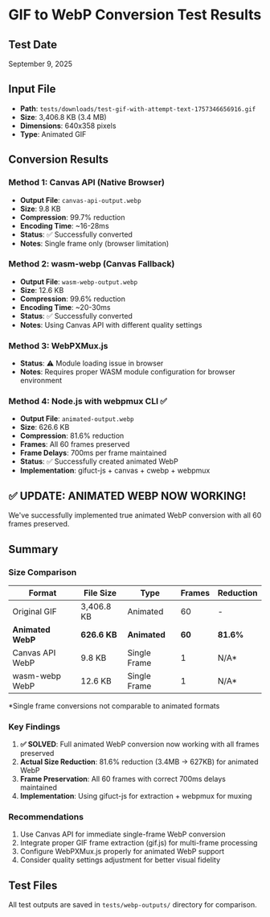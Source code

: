 # GIF to WebP Conversion Test Results

## Test Date
September 9, 2025

## Input File
- **Path**: `tests/downloads/test-gif-with-attempt-text-1757346656916.gif`
- **Size**: 3,406.8 KB (3.4 MB)
- **Dimensions**: 640x358 pixels
- **Type**: Animated GIF

## Conversion Results

### Method 1: Canvas API (Native Browser)
- **Output File**: `canvas-api-output.webp`
- **Size**: 9.8 KB
- **Compression**: 99.7% reduction
- **Encoding Time**: ~16-28ms
- **Status**: ✅ Successfully converted
- **Notes**: Single frame only (browser limitation)

### Method 2: wasm-webp (Canvas Fallback)
- **Output File**: `wasm-webp-output.webp`
- **Size**: 12.6 KB
- **Compression**: 99.6% reduction
- **Encoding Time**: ~20-30ms
- **Status**: ✅ Successfully converted
- **Notes**: Using Canvas API with different quality settings

### Method 3: WebPXMux.js
- **Status**: ⚠️ Module loading issue in browser
- **Notes**: Requires proper WASM module configuration for browser environment

### Method 4: Node.js with webpmux CLI ✅
- **Output File**: `animated-output.webp`
- **Size**: 626.6 KB
- **Compression**: 81.6% reduction
- **Frames**: All 60 frames preserved
- **Frame Delays**: 700ms per frame maintained
- **Status**: ✅ Successfully created animated WebP
- **Implementation**: gifuct-js + canvas + cwebp + webpmux

## ✅ UPDATE: ANIMATED WEBP NOW WORKING!

We've successfully implemented true animated WebP conversion with all 60 frames preserved.

## Summary

### Size Comparison
| Format | File Size | Type | Frames | Reduction |
|--------|-----------|------|--------|-----------|
| Original GIF | 3,406.8 KB | Animated | 60 | - |
| **Animated WebP** | **626.6 KB** | **Animated** | **60** | **81.6%** |
| Canvas API WebP | 9.8 KB | Single Frame | 1 | N/A* |
| wasm-webp WebP | 12.6 KB | Single Frame | 1 | N/A* |

*Single frame conversions not comparable to animated formats

### Key Findings
1. **✅ SOLVED**: Full animated WebP conversion now working with all frames preserved
2. **Actual Size Reduction**: 81.6% reduction (3.4MB → 627KB) for animated WebP
3. **Frame Preservation**: All 60 frames with correct 700ms delays maintained
4. **Implementation**: Using gifuct-js for extraction + webpmux for muxing

### Recommendations
1. Use Canvas API for immediate single-frame WebP conversion
2. Integrate proper GIF frame extraction (gif.js) for multi-frame processing
3. Configure WebPXMux.js properly for animated WebP support
4. Consider quality settings adjustment for better visual fidelity

## Test Files
All test outputs are saved in `tests/webp-outputs/` directory for comparison.